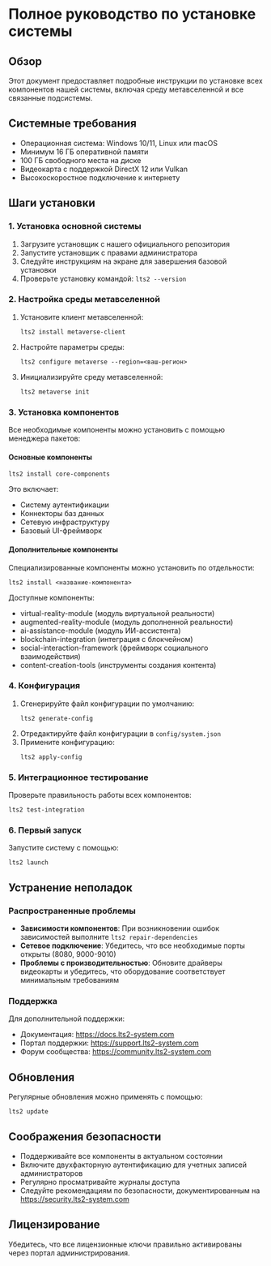 # Полное руководство по установке системы

## Обзор
Этот документ предоставляет подробные инструкции по установке всех компонентов нашей системы, включая среду метавселенной и все связанные подсистемы.

## Системные требования
- Операционная система: Windows 10/11, Linux или macOS
- Минимум 16 ГБ оперативной памяти
- 100 ГБ свободного места на диске
- Видеокарта с поддержкой DirectX 12 или Vulkan
- Высокоскоростное подключение к интернету

## Шаги установки

### 1. Установка основной системы
1. Загрузите установщик с нашего официального репозитория
2. Запустите установщик с правами администратора
3. Следуйте инструкциям на экране для завершения базовой установки
4. Проверьте установку командой: `lts2 --version`

### 2. Настройка среды метавселенной
1. Установите клиент метавселенной:
   ```
   lts2 install metaverse-client
   ```
2. Настройте параметры среды:
   ```
   lts2 configure metaverse --region=<ваш-регион>
   ```
3. Инициализируйте среду метавселенной:
   ```
   lts2 metaverse init
   ```

### 3. Установка компонентов
Все необходимые компоненты можно установить с помощью менеджера пакетов:

#### Основные компоненты
```
lts2 install core-components
```

Это включает:
- Систему аутентификации
- Коннекторы баз данных
- Сетевую инфраструктуру
- Базовый UI-фреймворк

#### Дополнительные компоненты
Специализированные компоненты можно установить по отдельности:

```
lts2 install <название-компонента>
```

Доступные компоненты:
- virtual-reality-module (модуль виртуальной реальности)
- augmented-reality-module (модуль дополненной реальности)
- ai-assistance-module (модуль ИИ-ассистента)
- blockchain-integration (интеграция с блокчейном)
- social-interaction-framework (фреймворк социального взаимодействия)
- content-creation-tools (инструменты создания контента)

### 4. Конфигурация
1. Сгенерируйте файл конфигурации по умолчанию:
   ```
   lts2 generate-config
   ```
2. Отредактируйте файл конфигурации в `config/system.json`
3. Примените конфигурацию:
   ```
   lts2 apply-config
   ```

### 5. Интеграционное тестирование
Проверьте правильность работы всех компонентов:
```
lts2 test-integration
```

### 6. Первый запуск
Запустите систему с помощью:
```
lts2 launch
```

## Устранение неполадок

### Распространенные проблемы
- **Зависимости компонентов**: При возникновении ошибок зависимостей выполните `lts2 repair-dependencies`
- **Сетевое подключение**: Убедитесь, что все необходимые порты открыты (8080, 9000-9010)
- **Проблемы с производительностью**: Обновите драйверы видеокарты и убедитесь, что оборудование соответствует минимальным требованиям

### Поддержка
Для дополнительной поддержки:
- Документация: https://docs.lts2-system.com
- Портал поддержки: https://support.lts2-system.com
- Форум сообщества: https://community.lts2-system.com

## Обновления
Регулярные обновления можно применять с помощью:
```
lts2 update
```

## Соображения безопасности
- Поддерживайте все компоненты в актуальном состоянии
- Включите двухфакторную аутентификацию для учетных записей администраторов
- Регулярно просматривайте журналы доступа
- Следуйте рекомендациям по безопасности, документированным на https://security.lts2-system.com

## Лицензирование
Убедитесь, что все лицензионные ключи правильно активированы через портал администрирования. 
